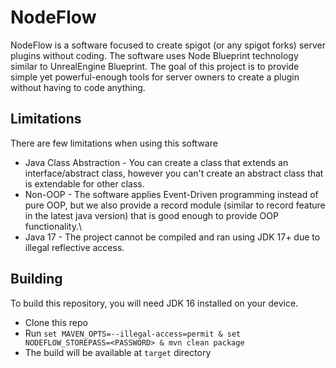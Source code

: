# NodeFlow
NodeFlow is a software focused to create spigot (or any spigot forks) server plugins without coding.
The software uses Node Blueprint technology similar to UnrealEngine Blueprint.
The goal of this project is to provide simple yet powerful-enough tools for server owners to create a plugin
without having to code anything.

## Limitations
There are few limitations when using this software
* Java Class Abstraction - You can create a class that extends an interface/abstract class, however
you can't create an abstract class that is extendable for other class.
* Non-OOP - The software applies Event-Driven programming instead of pure OOP, but we also provide a record module
  (similar to record feature in the latest java version) that is good enough to provide OOP functionality.\
* Java 17 - The project cannot be compiled and ran using JDK 17+ due to illegal reflective access.
  
## Building
To build this repository, you will need JDK 16 installed on your device.
* Clone this repo
* Run `set MAVEN_OPTS=--illegal-access=permit & set NODEFLOW_STOREPASS=<PASSWORD> & mvn clean package`
* The build will be available at `target` directory
